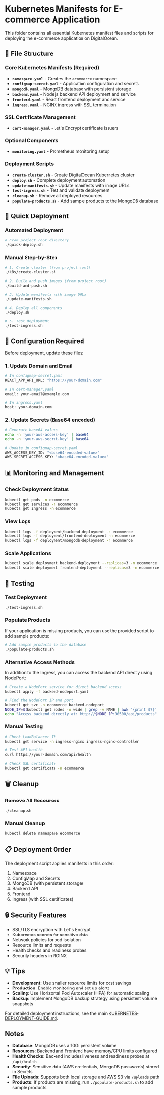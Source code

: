 # Kubernetes Manifests for E-commerce Application

This folder contains all essential Kubernetes manifest files and scripts for deploying the e-commerce application on DigitalOcean.

## 📁 File Structure

### Core Kubernetes Manifests (Required)
- **`namespace.yaml`** - Creates the `ecommerce` namespace
- **`configmap-secret.yaml`** - Application configuration and secrets
- **`mongodb.yaml`** - MongoDB database with persistent storage
- **`backend.yaml`** - Node.js backend API deployment and service
- **`frontend.yaml`** - React frontend deployment and service
- **`ingress.yaml`** - NGINX ingress with SSL termination

### SSL Certificate Management
- **`cert-manager.yaml`** - Let's Encrypt certificate issuers

### Optional Components
- **`monitoring.yaml`** - Prometheus monitoring setup

### Deployment Scripts
- **`create-cluster.sh`** - Create DigitalOcean Kubernetes cluster
- **`deploy.sh`** - Complete deployment automation
- **`update-manifests.sh`** - Update manifests with image URLs
- **`test-ingress.sh`** - Test and validate deployment
- **`cleanup.sh`** - Remove all deployed resources
- **`populate-products.sh`** - Add sample products to the MongoDB database

## 🚀 Quick Deployment

### Automated Deployment
```bash
# From project root directory
./quick-deploy.sh
```

### Manual Step-by-Step
```bash
# 1. Create cluster (from project root)
./k8s/create-cluster.sh

# 2. Build and push images (from project root)
./build-and-push.sh

# 3. Update manifests with image URLs
./update-manifests.sh

# 4. Deploy all components
./deploy.sh

# 5. Test deployment
./test-ingress.sh
```

## 🔧 Configuration Required

Before deployment, update these files:

### 1. Update Domain and Email
```bash
# In configmap-secret.yaml
REACT_APP_API_URL: "https://your-domain.com"

# In cert-manager.yaml  
email: your-email@example.com

# In ingress.yaml
host: your-domain.com
```

### 2. Update Secrets (Base64 encoded)
```bash
# Generate base64 values
echo -n 'your-aws-access-key' | base64
echo -n 'your-aws-secret-key' | base64

# Update in configmap-secret.yaml
AWS_ACCESS_KEY_ID: "<base64-encoded-value>"
AWS_SECRET_ACCESS_KEY: "<base64-encoded-value>"
```

## 📊 Monitoring and Management

### Check Deployment Status
```bash
kubectl get pods -n ecommerce
kubectl get services -n ecommerce
kubectl get ingress -n ecommerce
```

### View Logs
```bash
kubectl logs -f deployment/backend-deployment -n ecommerce
kubectl logs -f deployment/frontend-deployment -n ecommerce
kubectl logs -f deployment/mongodb-deployment -n ecommerce
```

### Scale Applications
```bash
kubectl scale deployment backend-deployment --replicas=3 -n ecommerce
kubectl scale deployment frontend-deployment --replicas=3 -n ecommerce
```

## 🧪 Testing

### Test Deployment
```bash
./test-ingress.sh
```

### Populate Products
If your application is missing products, you can use the provided script to add sample products:

```bash
# Add sample products to the database
./populate-products.sh
```

### Alternative Access Methods
In addition to the Ingress, you can access the backend API directly using NodePort:

```bash
# Create a NodePort service for direct backend access
kubectl apply -f backend-nodeport.yaml

# Find the NodePort IP and port
kubectl get svc -n ecommerce backend-nodeport
NODE_IP=$(kubectl get nodes -o wide | grep -v NAME | awk '{print $7}' | head -1)
echo "Access backend directly at: http://$NODE_IP:30500/api/products"
```

### Manual Testing
```bash
# Check LoadBalancer IP
kubectl get service -n ingress-nginx ingress-nginx-controller

# Test API health
curl https://your-domain.com/api/health

# Check SSL certificate
kubectl get certificate -n ecommerce
```

## 🗑️ Cleanup

### Remove All Resources
```bash
./cleanup.sh
```

### Manual Cleanup
```bash
kubectl delete namespace ecommerce
```

## 📋 Deployment Order

The deployment script applies manifests in this order:
1. Namespace
2. ConfigMap and Secrets  
3. MongoDB (with persistent storage)
4. Backend API
5. Frontend
6. Ingress (with SSL certificates)

## 🔒 Security Features

- SSL/TLS encryption with Let's Encrypt
- Kubernetes secrets for sensitive data
- Network policies for pod isolation
- Resource limits and requests
- Health checks and readiness probes
- Security headers in NGINX

## 💡 Tips

- **Development**: Use smaller resource limits for cost savings
- **Production**: Enable monitoring and set up alerts
- **Scaling**: Use Horizontal Pod Autoscaler (HPA) for automatic scaling
- **Backup**: Implement MongoDB backup strategy using persistent volume snapshots

For detailed deployment instructions, see the main [KUBERNETES-DEPLOYMENT-GUIDE.md](../KUBERNETES-DEPLOYMENT-GUIDE.md).

## Notes

- **Database**: MongoDB uses a 10Gi persistent volume
- **Resources**: Backend and Frontend have memory/CPU limits configured
- **Health Checks**: Backend includes liveness and readiness probes at `/api/health`
- **Security**: Sensitive data (AWS credentials, MongoDB passwords) stored in Secrets
- **File Uploads**: Supports both local storage and AWS S3 via `/uploads` path
- **Products**: If products are missing, run `./populate-products.sh` to add sample products